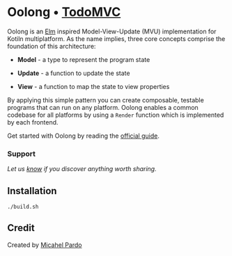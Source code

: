 # Oolong • [TodoMVC](http://todomvc.com)

Oolong is an [Elm](https://guide.elm-lang.org/architecture) inspired Model-View-Update (MVU) implementation for Kotiln multiplatform. As the name implies, three core concepts comprise the foundation of this architecture: 

* **Model** - a type to represent the program state

* **Update** - a function to update the state

* **View** - a function to map the state to view properties

By applying this simple pattern you can create composable, testable programs that can run on any platform. Oolong enables a common codebase for all platforms by using a `Render` function which is implemented by each frontend.

Get started with Oolong by reading the [official guide](https://oolong-kt.org/).

### Support

*Let us [know](https://github.com/tastejs/todomvc/issues) if you discover anything worth sharing.*

## Installation

```
./build.sh
```

## Credit

Created by [Micahel Pardo](http://michaelpardo.com)
